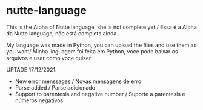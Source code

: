 # nutte-language
This is the Alpha of Nutte language, she is not complete yet / Essa é a Alpha da Nutte language, não está completa ainda

My language was made in Python, you can upload the files and use them as you want/ Minha linguagem foi feita em Python, voce pode baixar os arquivos e usar como voce quiser

UPTADE 17/12/2021:
  - New error menssages / Novas mensagens de erro
  - Parse added / Parse adicionado
  - Support to parentesis and negative number / Suporte a parentesis e números negativos
